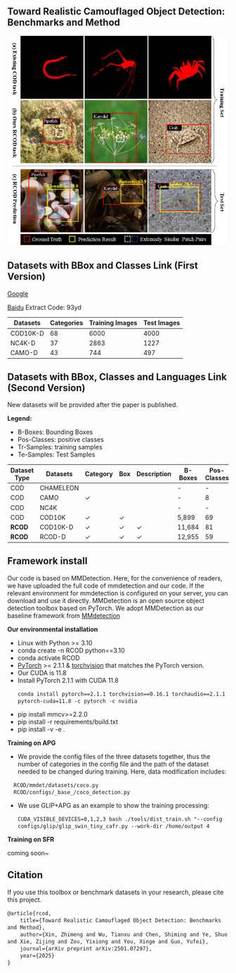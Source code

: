 ## Toward Realistic Camouflaged Object Detection: Benchmarks and Method


<div align="center"><img src="RCOD.png" width="500"></div>

## Datasets with BBox and Classes Link (First Version) 
[Google](https://drive.google.com/drive/folders/1SafBDHRbutQ4D3yqDPOEmZY2u9Ip7Feh) 

[Baidu](https://pan.baidu.com/s/11m8pSerp4hR6pMZMD7WiyQ?pwd=93yd)  Extract Code: 93yd 
   

| Datasets | Categories | Training Images | Test Images |
| ---- | ---- | ---- | ---- |
| COD10K-D | 68 | 6000 | 4000 |
| NC4K-D | 37 | 2863 | 1227 |
| CAMO-D | 43 | 744 | 497 |

## Datasets with BBox, Classes and Languages Link (Second Version) 

New datasets will be provided after the paper is published. 

**Legend:**
- B-Boxes: Bounding Boxes
- Pos-Classes: positive classes
- Tr-Samples: training samples
- Te-Samples: Test Samples

| Dataset Type | Datasets | Category | Box | Description | B-Boxes | Pos-Classes | Languages | Tr-Samples | Te-Samples |
|--------------|----------|----------|-----|-------------|---------|-------------|-----------|------------|------------|
| COD | CHAMELEON  |  |  |  | - | - | - | - | 76 |
| COD | CAMO  | ✓ |  |  | - | 8 | - | 1,000 | 250 |
| COD | NC4K  |  |  |  | - | - | - | - | 4,121 |
| COD | COD10K | ✓ | ✓ |  | 5,899 | 69 | - | 6,000 | 4,000 |
| **RCOD** | COD10K-D | ✓ | ✓ | ✓ | 11,684 | 81 | 10,798 | 6,172 | 5,734 |
| **RCOD** | RCOD-D | ✓ | ✓ | ✓ | 12,955 | 59 | 11,850 | 4,192 | 5,846 |



## Framework install

Our code is based on MMDetection. Here, for the convenience of readers, we have uploaded the full code of mmdetection and our code. If the relevant environment for mmdetection is configured on your server, you can download and use it directly. MMDetection is an open source object detection toolbox based on PyTorch. We adopt MMDetection as our baseline framework from [MMdetection](https://github.com/open-mmlab/mmdetection)


**Our environmental installation**
* Linux with Python >= 3.10
* conda create -n RCOD python==3.10
* conda activate RCOD
* [PyTorch](https://pytorch.org/get-started/locally/) >= 2.1.1 & [torchvision](https://github.com/pytorch/vision/) that matches the PyTorch version.
* Our CUDA is 11.8
* Install PyTorch 2.1.1 with CUDA 11.8 
  ```shell
  conda install pytorch==2.1.1 torchvision==0.16.1 torchaudio==2.1.1 pytorch-cuda=11.8 -c pytorch -c nvidia
  ```
* pip install mmcv>=2.2.0
* pip install -r requirements/build.txt
* pip install -v -e . 

**Training on APG**

* We provide the config files of the three datasets together, thus the number of categories in the config file and the path of the dataset needed to be changed during training. Here, data modification includes:
```
  RCOD/mmdet/datasets/coco.py  
  RCOD/configs/_base_/coco_detection.py
```

* We use GLIP+APG as an example to show the training processing:
  ```shell
  CUDA_VISIBLE_DEVICES=0,1,2,3 bash ./tools/dist_train.sh "--config configs/glip/glip_swin_tiny_cafr.py --work-dir /home/output 4
  ```
**Training on SFR**

coming soon~


## Citation

If you use this toolbox or benchmark datasets in your research, please cite this project.

```
@article{rcod,
	title={Toward Realistic Camouflaged Object Detection: Benchmarks and Method},
	author={Xin, Zhimeng and Wu, Tianxu and Chen, Shiming and Ye, Shuo and Xie, Zijing and Zou, Yixiong and You, Xinge and Guo, Yufei},
	journal={arXiv preprint arXiv:2501.07297},
	year={2025}
}
```


